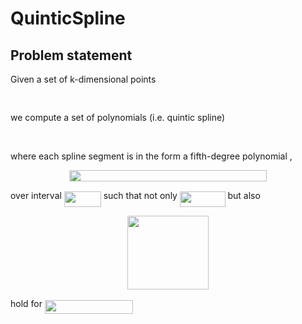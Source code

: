 # QuinticSpline

## Problem statement

Given a set of k-dimensional points    

<p align="center"><img src="/tex/079e8354761f04bbbfebf5e412d63547.svg?invert_in_darkmode&sanitize=true" align=middle width=150.0706713pt height=16.438356pt/></p>

we compute a set of polynomials (i.e. quintic spline)
        
<p align="center"><img src="/tex/04cde10a60f661702cdfd1953608497d.svg?invert_in_darkmode&sanitize=true" align=middle width=223.3358853pt height=16.438356pt/></p>

where each spline segment is in the form
a fifth-degree polynomial
,
<p align="center"><img src="/tex/13aa99c614ca32610eb896f6992c6fe7.svg?invert_in_darkmode&sanitize=true" align=middle width=315.0424464pt height=18.312383099999998pt/></p>

over interval <img src="/tex/489dfef0eefc2611fce620116590ce89.svg?invert_in_darkmode&sanitize=true" align=middle width=58.903985249999984pt height=24.65753399999998pt/> such that
 not only <img src="/tex/4b5bbce12d740511f5c3869ba8ff31e9.svg?invert_in_darkmode&sanitize=true" align=middle width=72.61216875pt height=24.65753399999998pt/> but also
        
<p align="center"><img src="/tex/6113d8edc1e4bcfb9a9867104446c5d6.svg?invert_in_darkmode&sanitize=true" align=middle width=130.31305815pt height=118.35736770000001pt/></p>

hold for <img src="/tex/a028b4d2030a81fe5aeacbe71272e317.svg?invert_in_darkmode&sanitize=true" align=middle width=141.21071744999998pt height=22.465723500000017pt/> 















